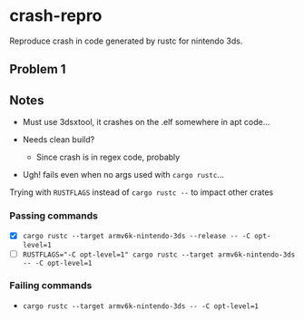 # crash-repro

Reproduce crash in code generated by rustc for nintendo 3ds.

## Problem 1

## Notes

* Must use 3dsxtool, it crashes on the .elf somewhere in apt code...
* Needs clean build?
  * Since crash is in regex code, probably

* Ugh! fails even when no args used with `cargo rustc`...

Trying with `RUSTFLAGS` instead of `cargo rustc --` to impact other crates

### Passing commands

- [x] `cargo rustc --target armv6k-nintendo-3ds --release -- -C opt-level=1`
- [ ] `RUSTFLAGS="-C opt-level=1" cargo rustc --target armv6k-nintendo-3ds -- -C opt-level=1`

### Failing commands

- `cargo rustc --target armv6k-nintendo-3ds -- -C opt-level=1`
